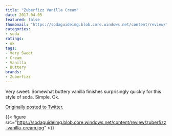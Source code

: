 ```yaml
---
title: "Zuberfizz Vanilla Cream"
date: 2017-04-05
featured: false
thumbnail: "https://sodaguideimg.blob.core.windows.net/content/review/thumbs/zuberfizz-vanilla-cream.jpg"
categories:
- soda
ratings:
- ok
tags:
- Very Sweet
- Cream
- Vanilla
- Buttery
brands:
- Zuberfizz
---
```


Very sweet. Somewhat buttery vanilla finishes surprisingly quickly for this style of soda. Simple. Ok.

[Originally posted to Twitter.](https://twitter.com/Cavorter/status/849689142405595136)

{{< figure src="https://sodaguideimg.blob.core.windows.net/content/review/zuberfizz-vanilla-cream.jpg" >}}

